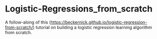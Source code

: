 # Logistic-Regressions_from_scratch
A follow-along of this (https://beckernick.github.io/logistic-regression-from-scratch/) tutorial on building a logistic regression learning algorithm from scratch.
